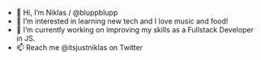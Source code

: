 - 👋 Hi, I’m Niklas / @bluppblupp
- 👀 I’m interested in learning new tech and I love music and food!
- 🌱 I’m currently working on improving my skills as a Fullstack Developer in JS.
- 📫 Reach me @itsjustniklas on Twitter

<!---
bluppblupp/bluppblupp is a ✨ special ✨ repository because its `README.md` (this file) appears on your GitHub profile.
You can click the Preview link to take a look at your changes.
--->
